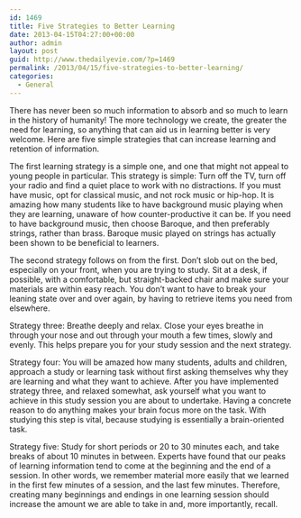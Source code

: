 ```yaml
---
id: 1469
title: Five Strategies to Better Learning
date: 2013-04-15T04:27:00+00:00
author: admin
layout: post
guid: http://www.thedailyevie.com/?p=1469
permalink: /2013/04/15/five-strategies-to-better-learning/
categories:
  - General
---
```

There has never been so much information to absorb and so much to learn in the history of humanity! The more technology we create, the greater the need for learning, so anything that can aid us in learning better is very welcome. Here are five simple strategies that can increase learning and retention of information.

The first learning strategy is a simple one, and one that might not appeal to young people in particular. This strategy is simple: Turn off the TV, turn off your radio and find a quiet place to work with no distractions. If you must have music, opt for classical music, and not rock music or hip-hop. It is amazing how many students like to have background music playing when they are learning, unaware of how counter-productive it can be. If you need to have background music, then choose Baroque, and then preferably strings, rather than brass. Baroque music played on strings has actually been shown to be beneficial to learners.

The second strategy follows on from the first. Don&#8217;t slob out on the bed, especially on your front, when you are trying to study. Sit at a desk, if possible, with a comfortable, but straight-backed chair and make sure your materials are within easy reach. You don&#8217;t want to have to break your leaning state over and over again, by having to retrieve items you need from elsewhere.

Strategy three: Breathe deeply and relax. Close your eyes breathe in through your nose and out through your mouth a few times, slowly and evenly. This helps prepare you for your study session and the next strategy.

Strategy four: You will be amazed how many students, adults and children, approach a study or learning task without first asking themselves why they are learning and what they want to achieve. After you have implemented strategy three, and relaxed somewhat, ask yourself what you want to achieve in this study session you are about to undertake. Having a concrete reason to do anything makes your brain focus more on the task. With studying this step is vital, because studying is essentially a brain-oriented task.

Strategy five: Study for short periods or 20 to 30 minutes each, and take breaks of about 10 minutes in between. Experts have found that our peaks of learning information tend to come at the beginning and the end of a session. In other words, we remember material more easily that we learned in the first few minutes of a session, and the last few minutes. Therefore, creating many beginnings and endings in one learning session should increase the amount we are able to take in and, more importantly, recall.